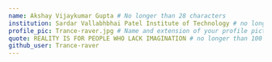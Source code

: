 ```yaml
---
name: Akshay Vijaykumar Gupta # No longer than 28 characters
institution: Sardar Vallabhbhai Patel Institute of Technology # no longer than 58 characters
profile_pic: Trance-raver.jpg # Name and extension of your profile picture(ex. mona.png) The picture must be squared and 544px on width and height.
quote: REALITY IS FOR PEOPLE WHO LACK IMAGINATION # no longer than 100 characters, avoid using quotes(") to guarantee the format remains the same.
github_user: Trance-raver
---
```

